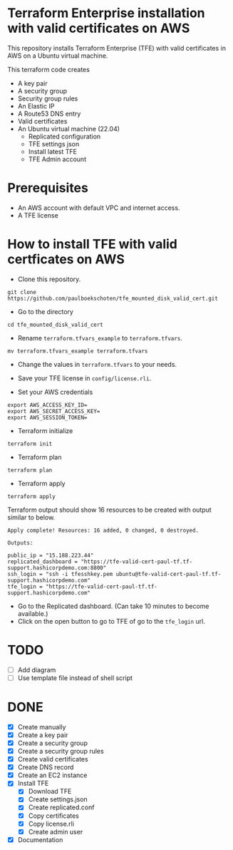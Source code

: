# Terraform Enterprise installation with valid certificates on AWS  
This repository installs Terraform Enterprise (TFE) with valid certificates in AWS on a Ubuntu virtual machine.  

This terraform code creates
 - A key pair
 - A security group
 - Security group rules
 - An Elastic IP
 - A Route53 DNS entry
 - Valid certificates
 - An Ubuntu virtual machine (22.04)
   - Replicated configuration
   - TFE settings json
   - Install latest TFE
   - TFE Admin account


# Prerequisites
 - An AWS account with default VPC and internet access.
 - A TFE license

# How to install TFE with valid certficates on AWS
- Clone this repository.  
```
git clone https://github.com/paulboekschoten/tfe_mounted_disk_valid_cert.git
```

- Go to the directory 
```
cd tfe_mounted_disk_valid_cert
```

- Rename `terraform.tfvars_example` to `terraform.tfvars`.  
```
mv terraform.tfvars_example terraform.tfvars
```
- Change the values in `terraform.tfvars` to your needs.  

- Save your TFE license in `config/license.rli`.  

 - Set your AWS credentials
```
export AWS_ACCESS_KEY_ID=
export AWS_SECRET_ACCESS_KEY=
export AWS_SESSION_TOKEN=
```

- Terraform initialize
```
terraform init
```
- Terraform plan
```
terraform plan
```

- Terraform apply
```
terraform apply
```

Terraform output should show 16 resources to be created with output similar to below. 
```
Apply complete! Resources: 16 added, 0 changed, 0 destroyed.

Outputs:

public_ip = "15.188.223.44"
replicated_dashboard = "https://tfe-valid-cert-paul-tf.tf-support.hashicorpdemo.com:8800"
ssh_login = "ssh -i tfesshkey.pem ubuntu@tfe-valid-cert-paul-tf.tf-support.hashicorpdemo.com"
tfe_login = "https://tfe-valid-cert-paul-tf.tf-support.hashicorpdemo.com"
```


- Go to the Replicated dashboard. (Can take 10 minutes to become available.)  
- Click on the open button to go to TFE of go to the `tfe_login` url.  

# TODO
- [ ] Add diagram
- [ ] Use template file instead of shell script

# DONE
 - [x] Create manually
 - [x] Create a key pair
 - [x] Create a security group
 - [x] Create a security group rules
 - [x] Create valid certificates
 - [x] Create DNS record
 - [x] Create an EC2 instance
 - [x] Install TFE 
   - [x] Download TFE
   - [x] Create settings.json
   - [x] Create replicated.conf
   - [x] Copy certificates
   - [x] Copy license.rli
   - [x] Create admin user
 - [x] Documentation
